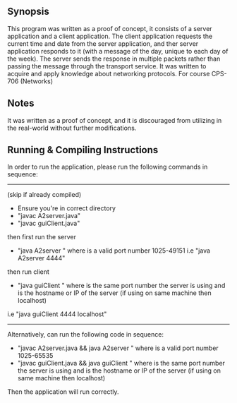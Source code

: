 ## Synopsis
This program was written as a proof of concept, it consists of a server application and a client application. The client application requests the current time and date from the server application, and ther server application responds to it (with a message of the day, unique to each day of the week). The server sends the response in multiple packets rather than passing the message through the transport service. It was written to acquire and apply knowledge about networking protocols. For course CPS-706 (Networks)

## Notes

It was written as a proof of concept, and it is discouraged from utilizing in the real-world without further modifications.

## Running & Compiling Instructions
In order to run the application, please run the following commands in sequence:

---------------------------------------------------------------------------------------------------------------------------------

(skip if already compiled)
- Ensure you're in correct directory
- "javac A2server.java"
- "javac guiClient.java"

then first run the server
- "java A2server <portNumber>" where <portNumber> is a valid port number 1025-49151
i.e "java A2server 4444"

then run client
- "java guiClient <portNumber> <hostName>" where <portNumber> is the same port number
	the server is using and <hostName> is the hostname or IP of the server 
	(if using on same machine then localhost)

i.e "java guiClient 4444 localhost"

---------------------------------------------------------------------------------------------------------------------------------

Alternatively, can run the following code in sequence:

- "javac A2server.java && java A2server <portNumber>" where <portNumber> is a valid port number 1025-65535
- "javac guiClient.java && java guiClient <portNumber> <hostName>" where <portNumber> is the same port number
								   the server is using and <hostName> is the hostname or 
								   IP of the server (if using on same machine then localhost)

Then the application will run correctly.
